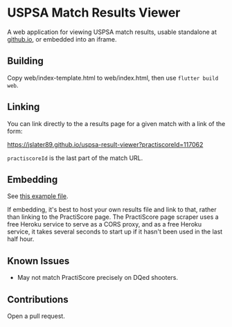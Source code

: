 # USPSA Match Results Viewer

A web application for viewing USPSA match results, usable standalone at
[github.io](https://jslater89.github.io/uspsa-result-viewer), or embedded
into an iframe.

## Building

Copy web/index-template.html to web/index.html, then use `flutter build web`.

## Linking

You can link directly to the a results page for a given match with a link of
the form:

https://jslater89.github.io/uspsa-result-viewer?practiscoreId=117062

`practiscoreId` is the last part of the match URL.

## Embedding

See [this example file](https://github.com/jslater89/uspsa-result-viewer/blob/master/embedded-index.html).

If embedding, it's best to host your own results file and link to that, rather
than linking to the PractiScore page. The PractiScore page scraper uses a free
Heroku service to serve as a CORS proxy, and as a free Heroku service, it takes
several seconds to start up if it hasn't been used in the last half hour.  

## Known Issues

* May not match PractiScore precisely on DQed shooters.

## Contributions

Open a pull request.
